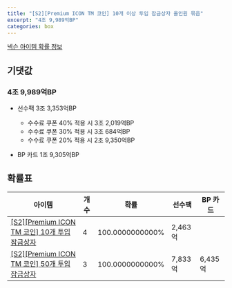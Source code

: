 ```yaml
---
title: "[S2][Premium ICON TM 코인] 10개 이상 투입 잠금상자 올인원 묶음"
excerpt: "4조 9,989억BP"
categories: box
---
```

[넥슨 아이템 확률 정보](http://iteminfo.nexon.com/probability/fco?sn=7621)

## 기댓값
### 4조 9,989억BP
- 선수팩 3조 3,353억BP
  - 수수료 쿠폰 40% 적용 시 3조 2,019억BP
  - 수수료 쿠폰 30% 적용 시 3조 684억BP
  - 수수료 쿠폰 20% 적용 시 2조 9,350억BP

- BP 카드 1조 9,305억BP

## 확률표

|아이템|개수|확률|선수팩|BP 카드|
|---|---|---|---|---|
|[[S2][Premium ICON TM 코인] 10개 투입 잠금상자](/box/7618)|4|100.0000000000%|2,463억||
|[[S2][Premium ICON TM 코인] 50개 투입 잠금상자](/box/7619)|3|100.0000000000%|7,833억|6,435억|
